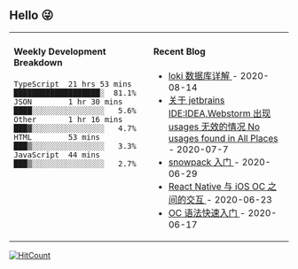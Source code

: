 ## Hello 😜
<table>
<tr>
<td valign="top" width="50%">

#### Weekly Development Breakdown
    

```text
TypeScript  21 hrs 53 mins ███████████████████░  81.1%
JSON        1 hr 30 mins   ████░░░░░░░░░░░░░░░░   5.6%
Other       1 hr 16 mins   ███▓░░░░░░░░░░░░░░░░   4.7%
HTML        53 mins        ███▒░░░░░░░░░░░░░░░░   3.3%
JavaScript  44 mins        ███▒░░░░░░░░░░░░░░░░   2.7%
```

</td>
<td valign="top" width="50%">

#### Recent Blog  
 

* <a href='http://www.cnblogs.com/Grewer/p/13507197.html' target='_blank'>loki 数据库详解 </a> - 2020-08-14 
* <a href='http://www.cnblogs.com/Grewer/p/13262390.html' target='_blank'>关于 jetbrains IDE:IDEA,Webstorm 出现 usages 无效的情况 No usages found in All Places </a> - 2020-07-7 
* <a href='http://www.cnblogs.com/Grewer/p/13211077.html' target='_blank'>snowpack 入门 </a> - 2020-06-29 
* <a href='http://www.cnblogs.com/Grewer/p/13182837.html' target='_blank'>React Native 与 iOS OC 之间的交互 </a> - 2020-06-23 
* <a href='http://www.cnblogs.com/Grewer/p/13152374.html' target='_blank'>OC 语法快速入门 </a> - 2020-06-17 


</td>
</tr>
</table>


[![HitCount](http://hits.dwyl.com/grewer@grewercn/Grew'er.svg)](http://hits.dwyl.com/grewer@grewercn/Grew'er)
